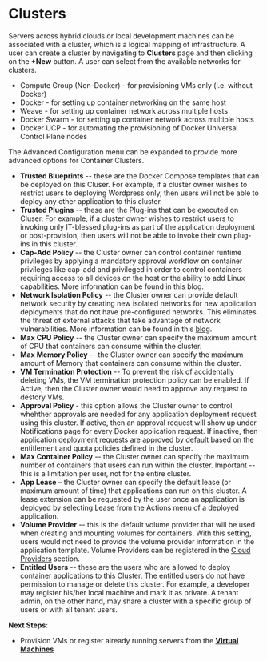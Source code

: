 <figure>
<img src="http://www.hypergrid.com/wp-content/themes/hypergrid/img/logo.png" alt="" />
</figure>

Clusters
===========================

Servers across hybrid clouds or local development machines can be associated with a cluster, which is a logical mapping of infrastructure. A user can create a cluster by navigating to **Clusters** page and then clicking on the **+New** button. A user can select from the available networks for clusters.
-   Compute Group (Non-Docker) - for provisioning VMs only (i.e. without Docker)
-   Docker - for setting up container networking on the same host
-   Weave - for setting up container network across multiple hosts
-   Docker Swarm - for setting up container network across multiple hosts
-   Docker UCP - for automating the provisioning of Docker Universal Control Plane nodes

The Advanced Configuration menu can be expanded to provide more advanced options for Container Clusters.
-   **Trusted Blueprints** -- these are the Docker Compose templates that can be deployed on this Cluser. For example, if a cluster owner wishes to restrict users to deploying Wordpress only, then users will not be able to deploy any other application to this cluster.
-   **Trusted Plugins** -- these are the Plug-ins that can be executed on Cluser. For example, if a cluster owner wishes to restrict users to invoking only IT-blessed plug-ins as part of the application deployment or post-provision, then users will not be able to invoke their own plug-ins in this cluster.
-   **Cap-Add Policy** -- the Cluster owner can control container runtime privileges by applying a mandatory approval workflow on container privileges like cap-add and privileged in order to control containers requiring access to all devices on the host or the ability to add Linux capabilities. More information can be found in this blog.
-   **Network Isolation Policy** -- the Cluster owner can provide default network security by creating new isolated networks for new application deployments that do not have pre-configured networks. This eliminates the threat of external attacks that take advantage of network vulnerabilities. More information can be found in this [blog](http://hypergrid.com/hypercloud-delivers-5-layers-of-security-for-your-containerized-applications/).
-   **Max CPU Policy** -- the Cluster owner can specify the maximum amount of CPU that containers can consume within the cluster.
-   **Max Memory Policy** -- the Cluster owner can specify the maximum amount of Memory that containers can consume within the cluster.
-   **VM Termination Protection** -- To prevent the risk of accidentally deleting VMs, the VM termination protection policy can be enabled. If Active, then the Cluster owner would need to approve any request to destory VMs.
-   **Approval Policy** - this option allows the Cluster owner to control whehther approvals are needed for any application deployment request using this cluster. If active, then an approval request will show up under Notifications page for every Docker application request. If inactive, then application deployment requests are approved by default based on the entitlement and quota policies defined in the cluster.
-   **Max Container Policy** -- the Cluster owner can specify the maximum number of containers that users can run within the cluster. Important -- this is a limitation per user, not for the entire cluster.
-   **App Lease** – the Cluster owner can specify the default lease (or maximum amount of time) that applications can run on this cluster. A lease extension can be requested by the user once an application is deployed by selecting Lease from the Actions menu of a deployed application.
-   **Volume Provider** -- this is the default volume provider that will be used when creating and mounting volumes for containers. With this setting, users would not need to provide the volume provider information in the application template. Volume Providers can be registered in the [Cloud Providers](https://github.com/hypergrid-inc/documentation/edit/master/cloud-providers) section.
-   **Entitled Users** -- these are the users who are allowed to deploy container applications to this Cluster. The entitled users do not have permission to manage or delete this cluster. For example, a developer may register his/her local machine and mark it as private. A tenant admin, on the other hand, may share a cluster with a specific group of users or with all tenant users.

**Next Steps**:
-   Provision VMs or register already running servers from the [**Virtual Machines**](https://github.com/hypergrid-inc/documentation/tree/master/virtual-machines)
